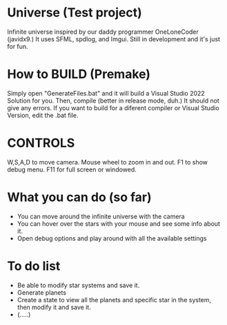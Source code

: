 # Universe (Test project)
Infinite universe inspired by our daddy programmer OneLoneCoder (javidx9.) It uses SFML, spdlog, and Imgui. Still in development and it's just for fun.
# How to BUILD (Premake)
Simply open "GenerateFiles.bat" and it will build a Visual Studio 2022 Solution for you. Then, compile (better in release mode, duh.) It should not give any errors. If you want to build for a diferent compiler or Visual Studio Version, edit the .bat file.
# CONTROLS
W,S,A,D to move camera. Mouse wheel to zoom in and out. F1 to show debug menu. F11 for full screen or windowed. 
# What you can do (so far)
* You can move around the infinite universe with the camera
* You can hover over the stars with your mouse and see some info about it.
* Open debug options and play around with all the available settings
# To do list
* Be able to modify star systems and save it.
* Generate planets
* Create a state to view all the planets and specific star in the system, then modify it and save it.
* (.....)
